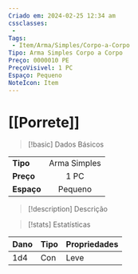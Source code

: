 ```yaml
---
Criado em: 2024-02-25 12:34 am
cssclasses:
 - 
Tags:
 - Item/Arma/Simples/Corpo-a-Corpo
Tipo: Arma Simples Corpo a Corpo
Preço: 0000010 PE
PreçoVisivel: 1 PC
Espaço: Pequeno
NoteIcon: Item
---
```

# [[Porrete]]

> [!basic] Dados Básicos
> 
|            |     |
| ---------- |:---:|
| **Tipo**   |  Arma Simples   |
| **Preço**  |  1 PC   |
| **Espaço** |   Pequeno   |
>
 
> [!description] Descrição
> 
>

> [!stats] Estatísticas
>
| Dano  | Tipo | Propriedades |
| --- | ----- | ----------- |
|  1d4   |  Con     |  Leve    |
